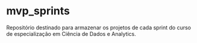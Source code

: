 # mvp_sprints
Repositório destinado para armazenar os projetos de cada sprint do curso de especialização em Ciência de Dados e Analytics.
